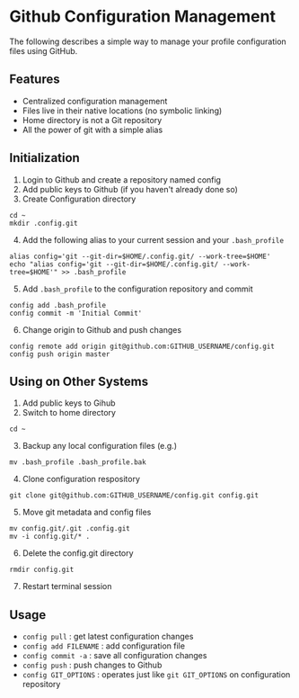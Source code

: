 Github Configuration Management
===============================

The following describes a simple way to manage your profile
configuration files using GitHub.

Features
--------
 * Centralized configuration management
 * Files live in their native locations (no symbolic linking)
 * Home directory is not a Git repository
 * All the power of git with a simple alias

Initialization
--------------

  1. Login to Github and create a repository named config
  2. Add public keys to Github (if you haven't already done so)
  3. Create Configuration directory

    cd ~
    mkdir .config.git

  4. Add the following alias to your current session and your `.bash_profile`

    alias config='git --git-dir=$HOME/.config.git/ --work-tree=$HOME'
    echo "alias config='git --git-dir=$HOME/.config.git/ --work-tree=$HOME'" >> .bash_profile

  5. Add `.bash_profile` to the configuration repository and commit

    config add .bash_profile
    config commit -m 'Initial Commit'

  6. Change origin to Github and push changes

    config remote add origin git@github.com:GITHUB_USERNAME/config.git
    config push origin master

Using on Other Systems
----------------------

  1. Add public keys to Gihub
  2. Switch to home directory

    cd ~

  3. Backup any local configuration files (e.g.)

    mv .bash_profile .bash_profile.bak

  4. Clone configuration respository

    git clone git@github.com:GITHUB_USERNAME/config.git config.git

  5. Move git metadata and config files

    mv config.git/.git .config.git
    mv -i config.git/* .

  6. Delete the config.git directory

    rmdir config.git

  7. Restart terminal session

Usage
-----

  * `config pull` : get latest configuration changes
  * `config add FILENAME` : add configuration file
  * `config commit -a` : save all configuration changes
  * `config push` : push changes to Github
  * `config GIT_OPTIONS` : operates just like `git GIT_OPTIONS` on configuration repository


